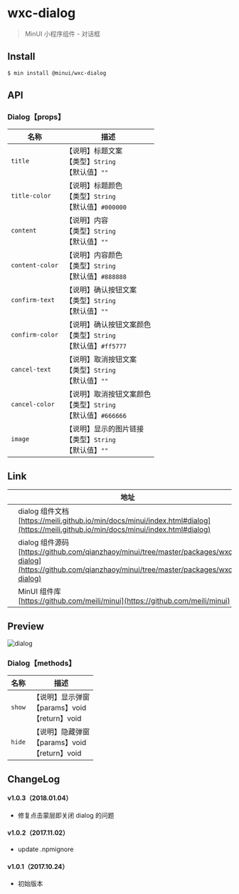 # wxc-dialog

> MinUI 小程序组件 - 对话框

## Install

``` bash
$ min install @minui/wxc-dialog
```

## API

### Dialog【props】

| 名称                  | 描述                         |
|----------------------|------------------------------|
|`title`           | 【说明】标题文案<br>【类型】`String`<br>【默认值】`""`   |
|`title-color`      | 【说明】标题颜色<br>【类型】`String`<br>【默认值】`#000000`    |
|`content`         | 【说明】内容 <br>【类型】`String`<br>【默认值】`""`       |
|`content-color`    | 【说明】内容颜色<br>【类型】`String`<br>【默认值】`#888888`      |
|`confirm-text`     | 【说明】确认按钮文案 <br>【类型】`String`<br>【默认值】`""`               |
|`confirm-color`    | 【说明】确认按钮文案颜色<br>【类型】`String`<br>【默认值】`#ff5777`  |
|`cancel-text`      | 【说明】取消按钮文案   <br>【类型】`String`<br>【默认值】`""`           |
|`cancel-color`     | 【说明】取消按钮文案颜色<br>【类型】`String`<br>【默认值】`#666666`  |
|`image`           | 【说明】显示的图片链接     <br>【类型】`String`<br>【默认值】`""`              |

## Link
||地址|
|--|---|
||dialog 组件文档 <br> [https://meili.github.io/min/docs/minui/index.html#dialog](https://meili.github.io/min/docs/minui/index.html#dialog)<br>|
||dialog 组件源码 <br> [https://github.com/qianzhaoy/minui/tree/master/packages/wxc-dialog](https://github.com/qianzhaoy/minui/tree/master/packages/wxc-dialog)<br>|
||MinUI 组件库 <br> [https://github.com/meili/minui](https://github.com/meili/minui) <br>|

## Preview
![dialog](https://s10.mogucdn.com/mlcdn/c45406/171107_1a6e68g65akjebkb73gab3bi37jj8_480x480.jpg_225x999.jpg)

### Dialog【methods】

| 名称                  | 描述                         |
|----------------------|------------------------------|
|`show`         | 【说明】显示弹窗<br>【params】void<br>【return】void        |
|`hide`			| 【说明】隐藏弹窗<br>【params】void<br>【return】void		|


##  ChangeLog

#### v1.0.3（2018.01.04）

- 修复点击蒙层即关闭 dialog 的问题

#### v1.0.2（2017.11.02）

- update .npmignore

#### v1.0.1（2017.10.24）

- 初始版本

